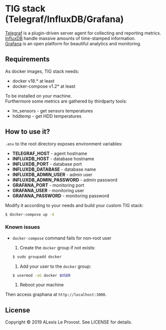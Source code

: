 # TIG stack (Telegraf/InfluxDB/Grafana)
[Telegraf](https://www.influxdata.com/time-series-platform/telegraf/) is a plugin-driven server agent for collecting and reporting metrics.  
[InfluxDB](https://www.influxdata.com/time-series-platform/influxdb/) handle massive amounts of time-stamped information.  
[Grafana](https://grafana.com/) is an open platform for beautiful analytics and monitoring.  

## Requirements
As docker images, TIG stack needs:

* docker v18.* at least
* docker-compose v1.2* at least

To be installed on your machine.  
Furthermore some metrics are gathered by thirdparty tools:

* lm_sensors - get sensors temperatures
* hddtemp - get HDD temperatures

## How to use it?
`.env` to the root directory exposes environment variables:

* **TELEGRAF_HOST** - agent hostname
* **INFLUXDB_HOST** - database hostname
* **INFLUXDB_PORT** - database port
* **INFLUXDB_DATABASE** - database name
* **INFLUXDB_ADMIN_USER** - admin user
* **INFLUXDB_ADMIN_PASSWORD** - admin password
* **GRAFANA_PORT** - monitoring port
* **GRAFANA_USER** - monitoring user
* **GRAFANA_PASSWORD** - monitoring password

Modify it according to your needs and build your custom TIG stack:

```bash
$ docker-compose up -d 
```

### Known issues
* `docker-compose` command fails for non-root user
    1. Create the `docker` group if not exists:

    ```bash
    $ sudo groupadd docker
    ``` 

    1. Add your user to the `docker` group:

    ```bash
    $ usermod -aG docker $USER
    ```

    1. Reboot your machine

Then access graphana at `http://localhost:3000`.

## License
Copyright © 2019 ALexis Le Provost. See LICENSE for details.